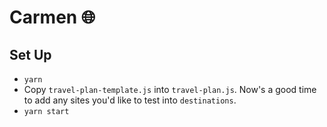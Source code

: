# Carmen 🌐

## Set Up

- `yarn`
- Copy `travel-plan-template.js` into `travel-plan.js`. Now's a good time to add any sites you'd like to test into `destinations`.
- `yarn start`
